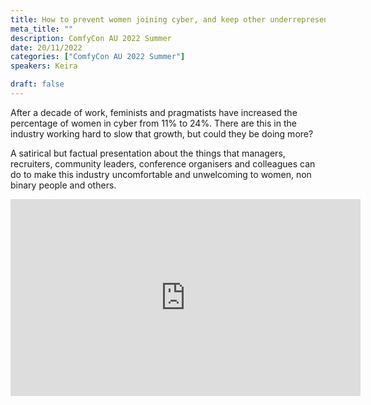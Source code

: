 ```yaml
---
title: How to prevent women joining cyber, and keep other underrepresented identities out too (satire)
meta_title: ""
description: ComfyCon AU 2022 Summer
date: 20/11/2022
categories: ["ComfyCon AU 2022 Summer"]
speakers: Keira 

draft: false
---
```

After a decade of work, feminists and pragmatists have increased the percentage of women in cyber from 11% to 24%. There are this in the industry working hard to slow that growth, but could they be doing more?

A satirical but factual presentation about the things that managers, recruiters, community leaders, conference organisers and colleagues can do to make this industry uncomfortable and unwelcoming to women, non binary people and others.

<iframe width="560" height="315" src="https://youtu.be/egAQhRqdhGE?si=iokIhBmVJtJQAEna" title="YouTube video player" frameborder="0" allow="accelerometer; autoplay; clipboard-write; encrypted-media; gyroscope; picture-in-picture; web-share" allowfullscreen></iframe>